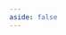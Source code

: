 ```yaml
---
aside: false
---
```

<script setup>
import Upstream from 'spacegate-admin/views/Upstream.vue'
</script>

<DemoContainer>
    <Upstream/>
</DemoContainer>